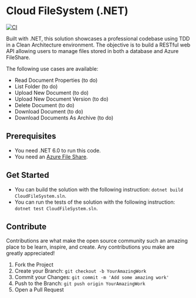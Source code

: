 # Cloud FileSystem (.NET)

[![CI](https://github.com/hunteroi/cloud-filesystem/actions/workflows/ci.yaml/badge.svg?branch=main)](https://github.com/hunteroi/cloud-filesystem/actions/workflows/ci.yaml)

Built with .NET, this solution showcases a professional codebase using TDD in a Clean Architecture environment.
The objective is to build a RESTful web API allowing users to manage files stored in both a database and Azure FileShare.

The following use cases are available:

-	Read Document Properties (to do)
-	List Folder (to do)
-	Upload New Document (to do)
-	Upload New Document Version (to do)
-	Delete Document (to do)
-	Download Document (to do)
-	Download Documents As Archive (to do)

## Prerequisites

-	You need .NET 6.0 to run this code.
-	You need an [Azure File Share](https://docs.microsoft.com/en-us/azure/storage/files/storage-how-to-create-file-share?tabs=azure-portal).

## Get Started

-	You can build the solution with the following instruction: `dotnet build CloudFileSystem.sln`.
-	You can run the tests of the solution with the following instruction: `dotnet test CloudFileSystem.sln`.

## Contribute

Contributions are what make the open source community such an amazing place to be learn, inspire, and create. Any contributions you make are greatly appreciated!

1.	Fork the Project
2.	Create your Branch: `git checkout -b YourAmazingWork`
3.	Commit your Changes: `git commit -m 'Add some amazing work'`
4.	Push to the Branch: `git push origin YourAmazingWork`
5.	Open a Pull Request

